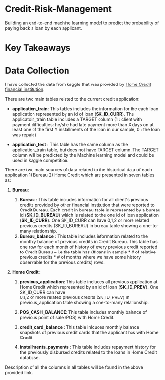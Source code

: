 # Credit-Risk-Management
Building an end-to-end machine learning model to predict the probability of paying back a loan by each applicant.

# Key Takeaways

# Data Collection
I have collected the data from kaggle that was provided by [Home Credit financial institution]( https://www.kaggle.com/c/home-credit-default-risk/data).

There are two main tables related to the current credit application:

* __application_train__: This tables includes the information for the each loan application represented by an id of loan (__SK_ID_CURR__). The applicatoin_train table includes a TARGET column (1 : client with payment difficulties: he/she had late payment more than X days on at least one of the first Y installments of the loan in our sample, 0 : the loan was repaid) 
    
* __application_test__ : This table has the same column as the application_train table, but does not have TARGET column. The TARGET column will be predicted by the           Machine     learning model and could be used in kaggle competition.
    
There are two main sources of data related to the historical data of each application 1) Bureau 2) Home Credit which are presented in seven tables as:

1. __Bureau__:

    1. __Bureau__ : This table includes information for all client's previous credits provided by other financial institution that were reported to Credit Bureau.
    Each credit in bureau table is represented by a bureau id (__SK_ID_BUREAU__) which is related to the one id of loan application (__SK_ID_CURR__). One SK_ID_CURR can have 
    0,1,2 or more related previous credits (SK_ID_BUREAU) in bureau table showing a one-to-many relationship.
    2. __Bureau_balance__ : This table includes information related to the monthly balance of previous credits in Credit Bureau. This table has one row for each month of         history of every previous credit reported to Credit Bureau – i.e the table has (#loans in sample * # of relative previous credits * # of months where we have some history     observable for the previous credits) rows. 
    
2. __Home Credit__:

    1. __previous_application__: This table includes all previous application at Home Credit which represented by an id of loan (__SK_ID_PREV__). One SK_ID_CURR can have  
    0,1,2 or more related previous credits (SK_ID_PREV) in previous_application table showing a one-to-many relationship.
    
    2. __POS_CASH_BALANCE__: This table includes monthly balance of previous point of sale (POS) with Home Credit.
    
    3. __credit_card_balance__ : This table inlcudes monthly balance snapshots of previous credit cards that the applicant has with Home Credit
    
    4. __installments_payments__ : This table includes repayment history for the previously disbursed credits related to the loans in Home Credit database.

Description of all the columns in all tables will be found in the above provided link.


